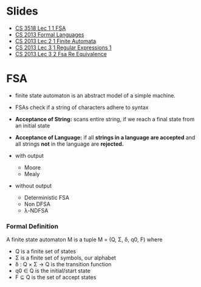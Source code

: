<!-- TITLE: Finite State Automata And Regular Expressions -->
<!-- SUBTITLE: A quick summary of Finite State Automata And Regular Expressions -->

# Slides
* [CS 3518 Lec 1 1 FSA](/uploads/langandcomp/cs-3518-lec-1-1-fsa.pdf "Cs 3518 Lec 1 1 Fsa")
* [CS 2013 Formal Languages](/uploads/langandcomp/cs-2013-lec-1-2-formal-languages.pdf "Cs 2013 Lec 1 2 Formal Languages")
* [CS 2013 Lec 2 1 Finite Automata](/uploads/langandcomp/cs-2013-lec-2-1-finite-automata.pdf "Cs 2013 Lec 2 1 Finite Automata")
* [CS 2013 Lec 3 1 Regular Expressions 1](/uploads/langandcomp/cs-2013-lec-3-1-regular-expressions-1.pdf "Cs 2013 Lec 3 1 Regular Expressions 1")
* [CS 2013 Lec 3 2 Fsa Re Equivalence](/uploads/langandcomp/cs-2013-lec-3-2-fsa-re-equivalence.pdf "Cs 2013 Lec 3 2 Fsa Re Equivalence")

# FSA
* finite state automaton is an abstract model of a simple machine.
* FSAs check if a string of characters adhere to syntax
* **Acceptance of String:** scans entire string, if we reach a final state from an initial state
* **Acceptance of Language:** if all **strings in a language are accepted** and all strings **not** in the language are **rejected.**

* with output
	* Moore
	* Mealy 
* without output
	* Deterministic FSA
	* Non DFSA
	* λ-NDFSA

### Formal Definition
A finite state automaton M is a tuple M = (Q, Σ, δ, q0, F) where
* Q is a finite set of states
* Σ is a finite set of symbols, our alphabet
* δ : Q × Σ → Q is the transition function
* q0 ∈ Q is the initial/start state
* F ⊆ Q is the set of accept states


